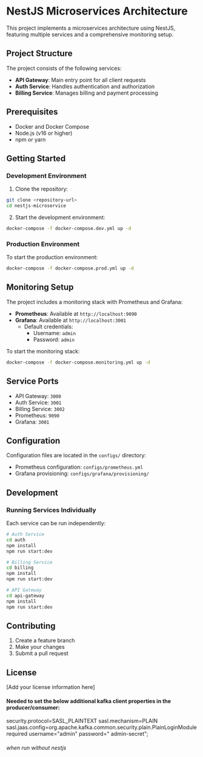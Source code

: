 # NestJS Microservices Architecture

This project implements a microservices architecture using NestJS, featuring multiple services and a comprehensive monitoring setup.

## Project Structure

The project consists of the following services:

- **API Gateway**: Main entry point for all client requests
- **Auth Service**: Handles authentication and authorization
- **Billing Service**: Manages billing and payment processing

## Prerequisites

- Docker and Docker Compose
- Node.js (v16 or higher)
- npm or yarn

## Getting Started

### Development Environment

1. Clone the repository:
```bash
git clone <repository-url>
cd nestjs-microservice
```

2. Start the development environment:
```bash
docker-compose -f docker-compose.dev.yml up -d
```

### Production Environment

To start the production environment:
```bash
docker-compose -f docker-compose.prod.yml up -d
```

## Monitoring Setup

The project includes a monitoring stack with Prometheus and Grafana:

- **Prometheus**: Available at `http://localhost:9090`
- **Grafana**: Available at `http://localhost:3001`
  - Default credentials:
    - Username: `admin`
    - Password: `admin`

To start the monitoring stack:
```bash
docker-compose -f docker-compose.monitoring.yml up -d
```

## Service Ports

- API Gateway: `3000`
- Auth Service: `3001`
- Billing Service: `3002`
- Prometheus: `9090`
- Grafana: `3001`

## Configuration

Configuration files are located in the `configs/` directory:
- Prometheus configuration: `configs/prometheus.yml`
- Grafana provisioning: `configs/grafana/provisioning/`

## Development

### Running Services Individually

Each service can be run independently:

```bash
# Auth Service
cd auth
npm install
npm run start:dev

# Billing Service
cd billing
npm install
npm run start:dev

# API Gateway
cd api-gateway
npm install
npm run start:dev
```

## Contributing

1. Create a feature branch
2. Make your changes
3. Submit a pull request

## License

[Add your license information here]


#### Needed to set the below additional kafka client properties in the producer/consumer:

security.protocol=SASL_PLAINTEXT
sasl.mechanism=PLAIN
sasl.jaas.config=org.apache.kafka.common.security.plain.PlainLoginModule required username="admin" password="
admin-secret";

###### when run without nestjs
